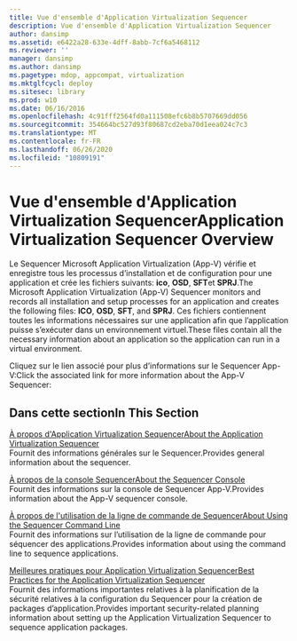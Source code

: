 ```yaml
---
title: Vue d'ensemble d'Application Virtualization Sequencer
description: Vue d'ensemble d'Application Virtualization Sequencer
author: dansimp
ms.assetid: e6422a28-633e-4dff-8abb-7cf6a5468112
ms.reviewer: ''
manager: dansimp
ms.author: dansimp
ms.pagetype: mdop, appcompat, virtualization
ms.mktglfcycl: deploy
ms.sitesec: library
ms.prod: w10
ms.date: 06/16/2016
ms.openlocfilehash: 4c91fff2564fd0a111508efc6b8b5707669dd056
ms.sourcegitcommit: 354664bc527d93f80687cd2eba70d1eea024c7c3
ms.translationtype: MT
ms.contentlocale: fr-FR
ms.lasthandoff: 06/26/2020
ms.locfileid: "10809191"
---
```

# <span data-ttu-id="e7093-103">Vue d'ensemble d'Application Virtualization Sequencer</span><span class="sxs-lookup"><span data-stu-id="e7093-103">Application Virtualization Sequencer Overview</span></span>


<span data-ttu-id="e7093-104">Le Sequencer Microsoft Application Virtualization (App-V) vérifie et enregistre tous les processus d’installation et de configuration pour une application et crée les fichiers suivants: **ico**, **OSD**, **SFT**et **SPRJ**.</span><span class="sxs-lookup"><span data-stu-id="e7093-104">The Microsoft Application Virtualization (App-V) Sequencer monitors and records all installation and setup processes for an application and creates the following files: **ICO**, **OSD**, **SFT**, and **SPRJ**.</span></span> <span data-ttu-id="e7093-105">Ces fichiers contiennent toutes les informations nécessaires sur une application afin que l’application puisse s’exécuter dans un environnement virtuel.</span><span class="sxs-lookup"><span data-stu-id="e7093-105">These files contain all the necessary information about an application so the application can run in a virtual environment.</span></span>

<span data-ttu-id="e7093-106">Cliquez sur le lien associé pour plus d’informations sur le Sequencer App-V:</span><span class="sxs-lookup"><span data-stu-id="e7093-106">Click the associated link for more information about the App-V Sequencer:</span></span>

## <span data-ttu-id="e7093-107">Dans cette section</span><span class="sxs-lookup"><span data-stu-id="e7093-107">In This Section</span></span>


<a href="" id="about-the-application-virtualization-sequencer"></a>[<span data-ttu-id="e7093-108">À propos d'Application Virtualization Sequencer</span><span class="sxs-lookup"><span data-stu-id="e7093-108">About the Application Virtualization Sequencer</span></span>](about-the-application-virtualization-sequencer.md)  
<span data-ttu-id="e7093-109">Fournit des informations générales sur le Sequencer.</span><span class="sxs-lookup"><span data-stu-id="e7093-109">Provides general information about the sequencer.</span></span>

<a href="" id="about-the-sequencer-console"></a>[<span data-ttu-id="e7093-110">À propos de la console Sequencer</span><span class="sxs-lookup"><span data-stu-id="e7093-110">About the Sequencer Console</span></span>](about-the-sequencer-console.md)  
<span data-ttu-id="e7093-111">Fournit des informations sur la console de Sequencer App-V.</span><span class="sxs-lookup"><span data-stu-id="e7093-111">Provides information about the App-V sequencer console.</span></span>

<a href="" id="about-using-the-sequencer-command-line"></a>[<span data-ttu-id="e7093-112">À propos de l'utilisation de la ligne de commande de Sequencer</span><span class="sxs-lookup"><span data-stu-id="e7093-112">About Using the Sequencer Command Line</span></span>](about-using-the-sequencer-command-line.md)  
<span data-ttu-id="e7093-113">Fournit des informations sur l’utilisation de la ligne de commande pour séquencer des applications.</span><span class="sxs-lookup"><span data-stu-id="e7093-113">Provides information about using the command line to sequence applications.</span></span>

<a href="" id="best-practices-for-the-application-virtualization-sequencer"></a>[<span data-ttu-id="e7093-114">Meilleures pratiques pour Application Virtualization Sequencer</span><span class="sxs-lookup"><span data-stu-id="e7093-114">Best Practices for the Application Virtualization Sequencer</span></span>](best-practices-for-the-application-virtualization-sequencer-sp1.md)  
<span data-ttu-id="e7093-115">Fournit des informations importantes relatives à la planification de la sécurité relatives à la configuration du Sequencer pour la création de packages d’application.</span><span class="sxs-lookup"><span data-stu-id="e7093-115">Provides important security-related planning information about setting up the Application Virtualization Sequencer to sequence application packages.</span></span>

 

 





